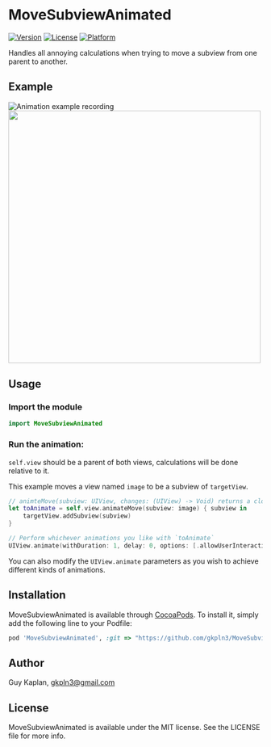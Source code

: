 # MoveSubviewAnimated

[![Version](https://img.shields.io/cocoapods/v/MoveSubviewAnimated.svg?style=flat)](https://cocoapods.org/pods/MoveSubviewAnimated)
[![License](https://img.shields.io/cocoapods/l/MoveSubviewAnimated.svg?style=flat)](https://cocoapods.org/pods/MoveSubviewAnimated)
[![Platform](https://img.shields.io/cocoapods/p/MoveSubviewAnimated.svg?style=flat)](https://cocoapods.org/pods/MoveSubviewAnimated)

Handles all annoying calculations when trying to move a subview from one parent to another.

## Example
![Animation example recording](https://s6.gifyu.com/images/ezgif-6-ca2772722a9b.gif)
<img src="https://s6.gifyu.com/images/ezgif-6-d622bd80dba9.gif" width="500" />

## Usage
### Import the module
```swift
import MoveSubviewAnimated
```

### Run the animation:

`self.view` should be a parent of both views, calculations will be done relative to it.

This example moves a view named `image` to be a subview of `targetView`.
```swift
// animteMove(subview: UIView, changes: (UIView) -> Void) returns a closure you can run inside an animation block. 
let toAnimate = self.view.animateMove(subview: image) { subview in
    targetView.addSubview(subview)
}

// Perform whichever animations you like with `toAnimate`
UIView.animate(withDuration: 1, delay: 0, options: [.allowUserInteraction], animations: toAnimate, completion: nil)
```
You can also modify the `UIView.animate` parameters as you wish to achieve different kinds of animations.

## Installation

MoveSubviewAnimated is available through [CocoaPods](https://cocoapods.org). To install
it, simply add the following line to your Podfile:

```ruby
pod 'MoveSubviewAnimated', :git => "https://github.com/gkpln3/MoveSubviewAnimated.git"
```

## Author

Guy Kaplan, gkpln3@gmail.com

## License

MoveSubviewAnimated is available under the MIT license. See the LICENSE file for more info.
